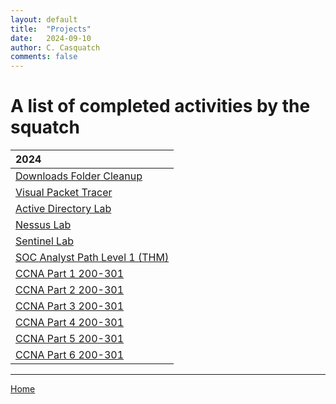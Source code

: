 ```yaml
---
layout: default
title:  "Projects"
date:   2024-09-10
author: C. Casquatch
comments: false
---
```


# A list of completed activities by the squatch

| 2024              |
|:------------------|
| [Downloads Folder Cleanup](_posts/Projects/Python/2024-03-01-Download-file-cleanup.md) |
| [Visual Packet Tracer](_posts/Projects/Python/2024-03-05-Visual-Packet_tracer.md) |
| [Active Directory Lab](_posts/Projects/2024-03-10-ActiveDirectoryLab.md) |
| [Nessus Lab](_posts/Projects/2024-03-21-NessusLab.md) |
| [Sentinel Lab](_posts/Projects/2024-04-20-SentinelSIEMLab.md) |
| [SOC Analyst Path Level 1 (THM)](_posts/Projects/2024-03-12-THMSOCLVL1Path.md) |
| [CCNA Part 1 200-301](_posts/Projects/2024-12-14-CCNA_part1.md) |
| [CCNA Part 2 200-301](_posts/Projects/2024-12-14-CCNA_part2.md) |
| [CCNA Part 3 200-301](_posts/Projects/2024-12-14-CCNA_part3.md) |
| [CCNA Part 4 200-301](_posts/Projects/2024-12-14-CCNA_part4.md) |
| [CCNA Part 5 200-301](_posts/Projects/2024-12-14-CCNA_part5.md) |
| [CCNA Part 6 200-301](_posts/Projects/2024-12-14-CCNA_part6.md) |

* * *
[Home](./index.md)

